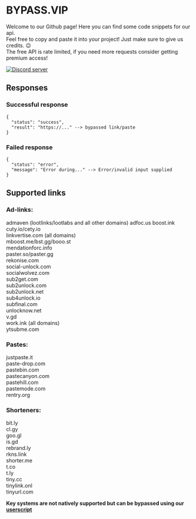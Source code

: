 
# BYPASS.VIP
Welcome to our Github page! Here you can find some code snippets for our api.  
Feel free to copy and paste it into your project! Just make sure to give us credits. 😉  
The free API is rate limited, if you need more requests consider getting premium access!

<a href="https://bypass.vip/discord "><img src="https://img.shields.io/discord/881623905469612112?color=5865F2&logo=discord&logoColor=white" alt="Discord server"/></a>  

## Responses
### Successful response
``` 
{
  "status": "success",
  "result": "https://..." --> bypassed link/paste
}
```

### Failed response
```
{
  "status": "error",
  "message": "Error during..." --> Error/invalid input supplied
}
```

## Supported links

### Ad-links:
admaven (lootlinks/lootlabs and all other domains)
adfoc.us
boost.ink  
cuty.io/cety.io  
linkvertise.com (all domains)  
mboost.me/bst.gg/booo.st  
mendationforc.info  
paster.so/paster.gg  
rekonise.com  
social-unlock.com  
socialwolvez.com  
sub2get.com  
sub2unlock.com  
sub2unlock.net  
sub4unlock.io  
subfinal.com  
unlocknow.net  
v.gd  
work.ink (all domains)  
ytsubme.com

### Pastes:
justpaste.it  
paste-drop.com  
pastebin.com  
pastecanyon.com  
pastehill.com  
pastemode.com  
rentry.org

### Shorteners:
bit.ly  
cl.gy  
goo.gl  
is.gd  
rebrand.ly  
rkns.link  
shorter.me  
t.co  
t.ly  
tiny.cc  
tinylink.onl  
tinyurl.com  

**Key systems are not natively supported but can be bypassed using our [userscript](https://github.com/bypass-vip/userscript)**
